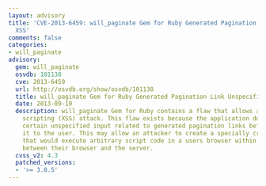 ```yaml
---
layout: advisory
title: 'CVE-2013-6459: will_paginate Gem for Ruby Generated Pagination Link Unspecified
  XSS'
comments: false
categories:
- will_paginate
advisory:
  gem: will_paginate
  osvdb: 101138
  cve: 2013-6459
  url: http://osvdb.org/show/osvdb/101138
  title: will_paginate Gem for Ruby Generated Pagination Link Unspecified XSS
  date: 2013-09-19
  description: will_paginate Gem for Ruby contains a flaw that allows a cross-site
    scripting (XSS) attack. This flaw exists because the application does not validate
    certain unspecified input related to generated pagination links before returning
    it to the user. This may allow an attacker to create a specially crafted request
    that would execute arbitrary script code in a users browser within the trust relationship
    between their browser and the server.
  cvss_v2: 4.3
  patched_versions:
  - '>= 3.0.5'
---
```

